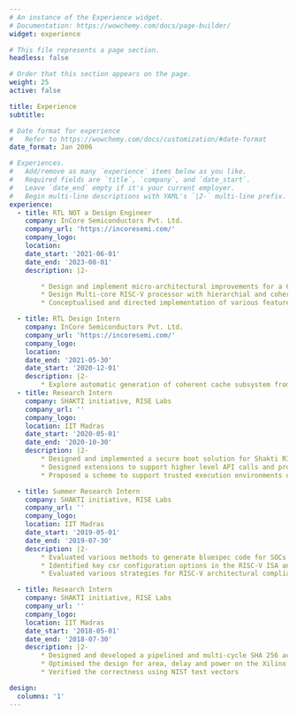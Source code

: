 ```yaml
---
# An instance of the Experience widget.
# Documentation: https://wowchemy.com/docs/page-builder/
widget: experience

# This file represents a page section.
headless: false

# Order that this section appears on the page.
weight: 25
active: false

title: Experience
subtitle:

# Date format for experience
#   Refer to https://wowchemy.com/docs/customization/#date-format
date_format: Jan 2006

# Experiences.
#   Add/remove as many `experience` items below as you like.
#   Required fields are `title`, `company`, and `date_start`.
#   Leave `date_end` empty if it's your current employer.
#   Begin multi-line descriptions with YAML's `|2-` multi-line prefix.
experience:
  - title: RTL NOT a Design Engineer
    company: InCore Semiconductors Pvt. Ltd. 
    company_url: 'https://incoresemi.com/'
    company_logo: 
    location:
    date_start: '2021-06-01'
    date_end: '2023-08-01'
    description: |2-

        * Design and implement micro-architectural improvements for a 6stage in-order RISC-V Cores.
        * Design Multi-core RISC-V processor with hierarchial and coherent Caches.
        * Conceptualised and directed implementation of various features for key tools in the RISC‐V Architectural Testing ecosystem for testing various extensions in the specification. 

  - title: RTL Design Intern
    company: InCore Semiconductors Pvt. Ltd. 
    company_url: 'https://incoresemi.com/'
    company_logo: 
    location:
    date_end: '2021-05-30'
    date_start: '2020-12-01'
    description: |2-
        * Explore automatic generation of coherent cache subsystem from SSP.
  - title: Research Intern
    company: SHAKTI initiative, RISE Labs 
    company_url: ''
    company_logo: 
    location: IIT Madras
    date_start: '2020-05-01'
    date_end: '2020-10-30'
    description: |2-
        * Designed and implemented a secure boot solution for Shakti RISC‐V cores. The solution consisted of a signing tool, framework and run‐time libraries to be integrated with the firmware.
        * Designed extensions to support higher level API calls and provide better security guarantees.
        * Proposed a scheme to support trusted execution environments using a co‐processor by analysing various solutions such as Intel SGX, Sanctum and Keystone.

  - title: Summer Research Intern
    company: SHAKTI initiative, RISE Labs 
    company_url: ''
    company_logo: 
    location: IIT Madras
    date_start: '2019-05-01'
    date_end: '2019-07-30'
    description: |2-
        * Evaluated various methods to generate bluespec code for SOCs based on a given configuration. Implemented a tool which could automatically generate SOCs with optimal address mappings for heterogeneous and hierarchical busses.
        * Identified key csr configuration options in the RISC‐V ISA and designed a scheme to describe the custom behaviours. Implemented an open‐source tool([riscv-config]({{< relref "/project/riscv-config" >}})) in python to validate descriptions and verify legality of behaviours.
        * Evaluated various strategies for RISC‐V architectural compliance testing and implemented a dynamic, scalable and easy‐to‐use open‐source framework([riscof]({{< relref "/project/riscof" >}})) based on the best strategy.

  - title: Research Intern
    company: SHAKTI initiative, RISE Labs
    company_url: ''
    company_logo: 
    location: IIT Madras
    date_start: '2018-05-01'
    date_end: '2018-07-30'
    description: |2- 
        * Designed and developed a pipelined and multi‐cycle SHA 256 accelerator in Bluespec System Verilog.
        * Optimised the design for area, delay and power on the Xilinx Artix‐7 FPGA.
        * Verified the correctness using NIST test vectors

design:
  columns: '1'
---
```

